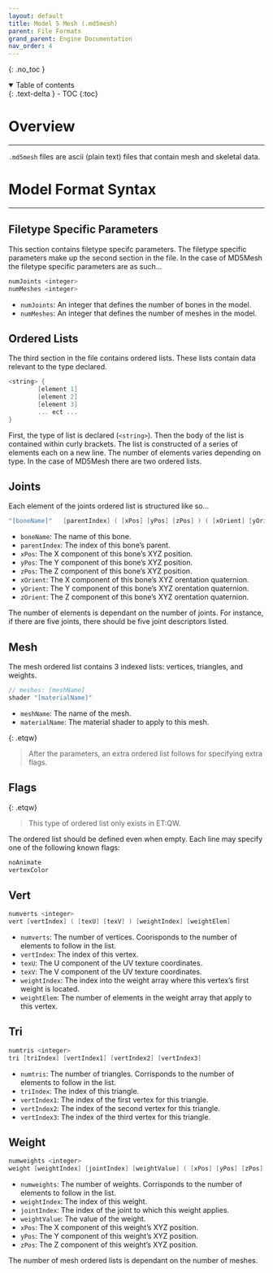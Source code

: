 ```yaml
---
layout: default
title: Model 5 Mesh (.md5mesh)
parent: File Formats
grand_parent: Engine Documentation
nav_order: 4
---
```


{: .no_toc }

<details open markdown="block">
  <summary>
    Table of contents
  </summary>
  {: .text-delta }
- TOC
{:toc}
</details>

# Overview

---
`.md5mesh` files are ascii (plain text) files that contain mesh and skeletal data.

# Model Format Syntax

---

## Filetype Specific Parameters

This section contains filetype specifc parameters. The filetype specific parameters make up the second section in the file.
In the case of MD5Mesh the filetype specific parameters are as such…

```cpp
numJoints <integer>
numMeshes <integer>
```
- `numJoints`: An integer that defines the number of bones in the model.
- `numMeshes`: An integer that defines the number of meshes in the model.

## Ordered Lists

The third section in the file contains ordered lists. These lists contain data relevant to the type declared.

```cpp
<string> {
        [element 1]
        [element 2]
        [element 3]
        ... ect ...
}
```

First, the type of list is declared (`<string>`). Then the body of the list is contained within curly brackets.
The list is constructed of a series of elements each on a new line. The number of elements varies depending on type.
In the case of MD5Mesh there are two ordered lists.

## Joints

Each element of the joints ordered list is structured like so...

```cpp
"[boneName]"   [parentIndex] ( [xPos] [yPos] [zPos] ) ( [xOrient] [yOrient] [zOrient] )
```

- `boneName`: The name of this bone.
- `parentIndex`: The index of this bone’s parent.
- `xPos`: The X component of this bone’s XYZ position.
- `yPos`: The Y component of this bone’s XYZ position.
- `zPos`: The Z component of this bone’s XYZ position.
- `xOrient`: The X component of this bone’s XYZ orentation quaternion.
- `yOrient`: The Y component of this bone’s XYZ orentation quaternion.
- `zOrient`: The Z component of this bone’s XYZ orentation quaternion.

The number of elements is dependant on the number of joints.
For instance, if there are five joints, there should be five joint descriptors listed.

## Mesh

The mesh ordered list contains 3 indexed lists: vertices, triangles, and weights.

```cpp
// meshes: [meshName]
shader "[materialName]"
```
- `meshName`: The name of the mesh.
- `materialName`: The material shader to apply to this mesh.

{: .etqw}
> After the parameters, an extra ordered list follows for specifying extra flags.

## Flags

{: .etqw}
> This type of ordered list only exists in ET:QW. 

The ordered list should be defined even when empty. Each line may specify one of the following known flags:

```cpp
noAnimate
vertexColor
```

## Vert

```cpp
numverts <integer>
vert [vertIndex] ( [texU] [texV] ) [weightIndex] [weightElem]
```
- `numverts`: The number of vertices. Coorisponds to the number of elements to follow in the list.
- `vertIndex`: The index of this vertex.
- `texU`: The U component of the UV texture coordinates.
- `texV`: The V component of the UV texture coordinates.
- `weightIndex`: The index into the weight array where this vertex’s first weight is located.
- `weightElem`: The number of elements in the weight array that apply to this vertex.

## Tri

```cpp
numtris <integer>
tri [triIndex] [vertIndex1] [vertIndex2] [vertIndex3]
```
- `numtris`: The number of triangles. Corrisponds to the number of elements to follow in the list.
- `triIndex`: The index of this triangle.
- `vertIndex1`: The index of the first vertex for this triangle.
- `vertIndex2`: The index of the second vertex for this triangle.
- `vertIndex3`: The index of the third vertex for this triangle.

## Weight

```cpp
numweights <integer>
weight [weightIndex] [jointIndex] [weightValue] ( [xPos] [yPos] [zPos] )
```
- `numweights`: The number of weights. Corrisponds to the number of elements to follow in the list.
- `weightIndex`: The index of this weight.
- `jointIndex`: The index of the joint to which this weight applies.
- `weightValue`: The value of the weight.
- `xPos`: The X component of this weight’s XYZ position.
- `yPos`: The Y component of this weight’s XYZ position.
- `zPos`: The Z component of this weight’s XYZ position.

The number of mesh ordered lists is dependant on the number of meshes.
